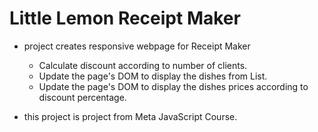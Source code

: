 # Little Lemon Receipt Maker
- project creates responsive webpage for Receipt Maker
    * Calculate discount according to number of clients.
    * Update the page's DOM to display the dishes from List.
    * Update the page's DOM to display the dishes prices according to discount percentage.
    
- this project is project from Meta JavaScript Course.